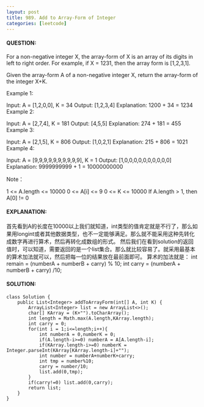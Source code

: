 ```yaml
---
layout: post
title: 989. Add to Array-Form of Integer
categories: [leetcode]
---
```

#### QUESTION:
For a non-negative integer X, the array-form of X is an array of its digits in left to right order.  For example, if X = 1231, then the array form is [1,2,3,1].

Given the array-form A of a non-negative integer X, return the array-form of the integer X+K.

 

Example 1:

Input: A = [1,2,0,0], K = 34
Output: [1,2,3,4]
Explanation: 1200 + 34 = 1234
Example 2:

Input: A = [2,7,4], K = 181
Output: [4,5,5]
Explanation: 274 + 181 = 455
Example 3:

Input: A = [2,1,5], K = 806
Output: [1,0,2,1]
Explanation: 215 + 806 = 1021
Example 4:

Input: A = [9,9,9,9,9,9,9,9,9,9], K = 1
Output: [1,0,0,0,0,0,0,0,0,0,0]
Explanation: 9999999999 + 1 = 10000000000
 

Note：

1 <= A.length <= 10000
0 <= A[i] <= 9
0 <= K <= 10000
If A.length > 1, then A[0] != 0


#### EXPLANATION:

首先看到A的长度在10000以上我们就知道，int类型的值肯定就是不行了，那么如果用longint或者其他数据类型，也不一定能够满足。那么就不能采用这种先转化成数字再进行算术，然后再转化成数组的形式。
然后我们在看到solution的返回值时，可以知道，需要返回的是一个list集合。那么就比较容易了。就采用最基本的算术加法就可以，然后把每一位的结果放在最前面即可。
算术的加法就是：
int remain = (numberA + numberB + carry) % 10;
int carry = (numberA + numberB + carry) /10;

#### SOLUTION:
```
class Solution {
    public List<Integer> addToArrayForm(int[] A, int K) {
        ArrayList<Integer> list = new ArrayList<>();
        char[] KArray = (K+"").toCharArray();
        int length = Math.max(A.length,KArray.length);
        int carry = 0;
        for(int i = 1;i<=length;i++){
            int numberA = 0,numberK = 0;
            if(A.length-i>=0) numberA = A[A.length-i];
            if(KArray.length-i>=0) numberK = Integer.parseInt(KArray[KArray.length-i]+"");
            int number = numberA+numberK+carry;
            int tmp = number%10;
            carry = number/10;
            list.add(0,tmp);
        }
        if(carry!=0) list.add(0,carry);
        return list;
    }
}
```